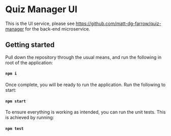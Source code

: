 # Quiz Manager UI

This is the UI service, please see https://github.com/matt-dg-farrow/quiz-manager for the back-end microservice.

## Getting started

Pull down the repository through the usual means, and run the following in root of the application:

#### `npm i`

Once complete, you will be ready to run the application. Run the following to start:

#### `npm start`

To ensure everything is working as intended, you can run the unit tests. This is achieved by running:

#### `npm test`

